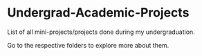 # Undergrad-Academic-Projects
List of all mini-projects/projects done during my undergraduation.

Go to the respective folders to explore more about them.
